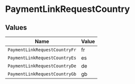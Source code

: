 # PaymentLinkRequestCountry


## Values

| Name                          | Value                         |
| ----------------------------- | ----------------------------- |
| `PaymentLinkRequestCountryFr` | fr                            |
| `PaymentLinkRequestCountryEs` | es                            |
| `PaymentLinkRequestCountryDe` | de                            |
| `PaymentLinkRequestCountryGb` | gb                            |